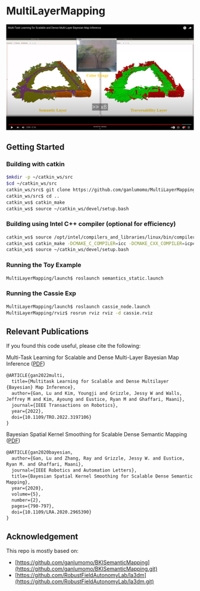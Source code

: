 # MultiLayerMapping


[![Multi-Task Learning for Scalable and Dense Multi-Layer Bayesian Map Inference](https://raw.githubusercontent.com/ganlumomo/MultiLayerMapping/master/image.png)](https://www.youtube.com/watch?v=WnFUGLBmHzc)


## Getting Started

### Building with catkin

```bash
$mkdir -p ~/catkin_ws/src
$cd ~/catkin_ws/src
catkin_ws/src$ git clone https://github.com/ganlumomo/MultiLayerMapping.git
catkin_ws/src$ cd ..
catkin_ws$ catkin_make
catkin_ws$ source ~/catkin_ws/devel/setup.bash
```

### Building using Intel C++ compiler (optional for efficiency)
```bash
catkin_ws$ source /opt/intel/compilers_and_libraries/linux/bin/compilervars.sh intel64
catkin_ws$ catkin_make -DCMAKE_C_COMPILER=icc -DCMAKE_CXX_COMPILER=icpc
catkin_ws$ source ~/catkin_ws/devel/setup.bash
```

### Running the Toy Example

```bash
MultiLayerMapping/launch$ roslaunch semantics_static.launch 
```

### Running the Cassie Exp

```bash
MultiLayerMapping/launch$ roslaunch cassie_node.launch
MultiLayerMapping/rviz$ rosrun rviz rviz -d cassie.rviz
```

## Relevant Publications

If you found this code useful, please cite the following:

Multi-Task Learning for Scalable and Dense Multi-Layer Bayesian Map Inference ([PDF](https://arxiv.org/pdf/2106.14986.pdf))
```
@ARTICLE{gan2022multi,
  title={Multitask Learning for Scalable and Dense Multilayer {Bayesian} Map Inference},
  author={Gan, Lu and Kim, Youngji and Grizzle, Jessy W and Walls, Jeffrey M and Kim, Ayoung and Eustice, Ryan M and Ghaffari, Maani},
  journal={IEEE Transactions on Robotics},
  year={2022},
  doi={10.1109/TRO.2022.3197106}
}
```

Bayesian Spatial Kernel Smoothing for Scalable Dense Semantic Mapping ([PDF](https://ieeexplore.ieee.org/stamp/stamp.jsp?tp=&arnumber=8954837))
```
@ARTICLE{gan2020bayesian,
  author={Gan, Lu and Zhang, Ray and Grizzle, Jessy W. and Eustice, Ryan M. and Ghaffari, Maani},
  journal={IEEE Robotics and Automation Letters}, 
  title={Bayesian Spatial Kernel Smoothing for Scalable Dense Semantic Mapping}, 
  year={2020},
  volume={5},
  number={2},
  pages={790-797},
  doi={10.1109/LRA.2020.2965390}
}
```

## Acknowledgement

This repo is mostly based on:

- [https://github.com/ganlumomo/BKISemanticMapping](https://github.com/ganlumomo/BKISemanticMapping.git)
- [https://github.com/RobustFieldAutonomyLab/la3dm](https://github.com/RobustFieldAutonomyLab/la3dm.git)
